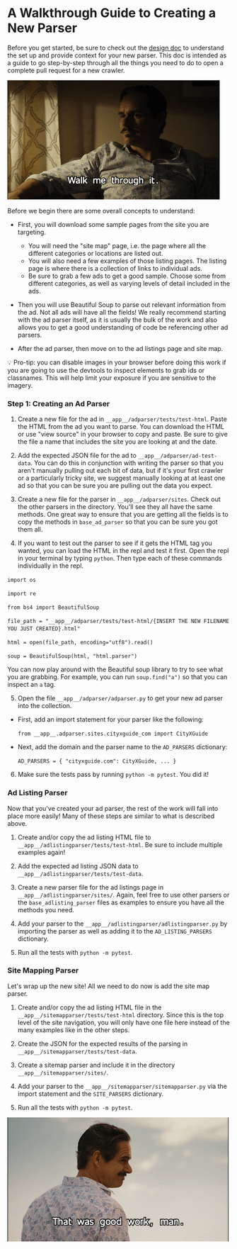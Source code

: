# A Walkthrough Guide to Creating a New Parser

Before you get started, be sure to check out the [design doc](./design.md) to understand the set up and provide context for your new parser. This doc is intended as a guide to go step-by-step through all the things you need to do to open a complete pull request for a new crawler.

![walkthrough](./imgs/walkthrough.gif)

Before we begin there are some overall concepts to understand:

- First, you will download some sample pages from the site you are targeting.

  - You will need the "site map" page, i.e. the page where all the different categories or locations are listed out.
  - You will also need a few examples of those listing pages. The listing page is where there is a collection of links to individual ads.
  - Be sure to grab a few ads to get a good sample. Choose some from different categories, as well as varying levels of detail included in the ads.

- Then you will use Beautiful Soup to parse out relevant information from the ad. Not all ads will have all the fields! We really recommend starting with the ad parser itself, as it is usually the bulk of the work and also allows you to get a good understanding of code be referencing other ad parsers.

- After the ad parser, then move on to the ad listings page and site map.

💡 Pro-tip: you can disable images in your browser before doing this work if you are going to use the devtools to inspect elements to grab ids or classnames. This will help limit your exposure if you are sensitive to the imagery.

### Step 1: Creating an Ad Parser

1. Create a new file for the ad in `__app__/adparser/tests/test-html`. Paste the HTML from the ad you want to parse. You can download the HTML or use "view source" in your browser to copy and paste. Be sure to give the file a name that includes the site you are looking at and the date.

2) Add the expected JSON file for the ad to `__app__/adparser/ad-test-data`. You can do this in conjunction with writing the parser so that you aren't manually pulling out each bit of data, but if it's your first crawler or a particularly tricky site, we suggest manually looking at at least one ad so that you can be sure you are pulling out the data you expect.

3. Create a new file for the parser in `__app__/adparser/sites`. Check out the other parsers in the directory. You'll see they all have the same methods. One great way to ensure that you are getting all the fields is to copy the methods in `base_ad_parser` so that you can be sure you got them all.

4) If you want to test out the parser to see if it gets the HTML tag you wanted, you can load the HTML in the repl and test it first. Open the repl in your terminal by typing `python`. Then type each of these commands individually in the repl.

`import os`

`import re`

`from bs4 import BeautifulSoup`

`file_path = "__app__/adparser/tests/test-html/{INSERT THE NEW FILENAME YOU JUST CREATED}.html"`

`html = open(file_path, encoding="utf8").read()`

`soup = BeautifulSoup(html, "html.parser")`

You can now play around with the Beautiful soup library to try to see what you are grabbing. For example, you can run `soup.find("a")` so that you can inspect an `a` tag.

5. Open the file `__app__/adparser/adparser.py` to get your new ad parser into the collection.

- First, add an import statement for your parser like the following:

  `from __app__.adparser.sites.cityxguide_com import CityXGuide`

- Next, add the domain and the parser name to the `AD_PARSERS` dictionary:

  `AD_PARSERS = { "cityxguide.com": CityXGuide, ... }`

6. Make sure the tests pass by running `python -m pytest`. You did it!

### Ad Listing Parser

Now that you've created your ad parser, the rest of the work will fall into place more easily! Many of these steps are similar to what is described above.

1. Create and/or copy the ad listing HTML file to `__app__/adlistingparser/tests/test-html`. Be sure to include multiple examples again!

2. Add the expected ad listing JSON data to `__app__/adlistingparser/tests/test-data`.

3. Create a new parser file for the ad listings page in `__app__/adlistingparser/sites/`. Again, feel free to use other parsers or the `base_adlisting_parser` files as examples to ensure you have all the methods you need.

4. Add your parser to the `__app__/adlistingparser/adlistingparser.py` by importing the parser as well as adding it to the `AD_LISTING_PARSERS` dictionary.

5. Run all the tests with `python -m pytest`.

### Site Mapping Parser

Let's wrap up the new site! All we need to do now is add the site map parser.

1. Create and/or copy the ad listing HTML file in the `__app__/sitemapparser/tests/test-html` directory. Since this is the top level of the site navigation, you will only have one file here instead of the many examples like in the other steps.

2. Create the JSON for the expected results of the parsing in `__app__/sitemapparser/tests/test-data`.

3. Create a sitemap parser and include it in the directory `__app__/sitemapparser/sites/`.

4. Add your parser to the `__app__/sitemapparser/sitemapparser.py` via the import statement and the `SITE_PARSERS` dictionary.

5. Run all the tests with `python -m pytest`.

![good work](./imgs/good-work.gif)
